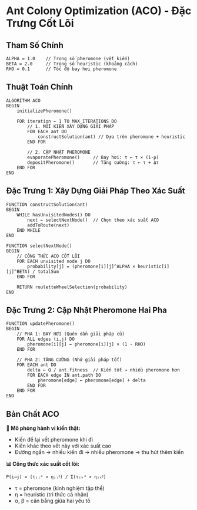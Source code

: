 # Ant Colony Optimization (ACO) - Đặc Trưng Cốt Lõi

## Tham Số Chính
```
ALPHA = 1.0    // Trọng số pheromone (vết kiến)
BETA = 2.0     // Trọng số heuristic (khoảng cách)
RHO = 0.1      // Tốc độ bay hơi pheromone
```

## Thuật Toán Chính

```pseudocode
ALGORITHM ACO
BEGIN
    initializePheromone()
    
    FOR iteration ← 1 TO MAX_ITERATIONS DO
        // 1. MỖI KIẾN XÂY DỰNG GIẢI PHÁP
        FOR EACH ant DO
            constructSolution(ant) // Dựa trên pheromone + heuristic
        END FOR
        
        // 2. CẬP NHẬT PHEROMONE
        evaporatePheromone()     // Bay hơi: τ ← τ × (1-ρ)
        depositPheromone()       // Tăng cường: τ ← τ + Δτ
    END FOR
END
```

## Đặc Trưng 1: Xây Dựng Giải Pháp Theo Xác Suất

```pseudocode
FUNCTION constructSolution(ant)
BEGIN
    WHILE hasUnvisitedNodes() DO
        next ← selectNextNode()  // Chọn theo xác suất ACO
        addToRoute(next)
    END WHILE
END

FUNCTION selectNextNode()
BEGIN
    // CÔNG THỨC ACO CỐT LÕI
    FOR EACH unvisited node j DO
        probability[j] = (pheromone[i][j]^ALPHA × heuristic[i][j]^BETA) / totalSum
    END FOR
    
    RETURN rouletteWheelSelection(probability)
END
```

## Đặc Trưng 2: Cập Nhật Pheromone Hai Pha

```pseudocode
FUNCTION updatePheromone()
BEGIN
    // PHA 1: BAY HƠI (Quên dần giải pháp cũ)
    FOR ALL edges (i,j) DO
        pheromone[i][j] ← pheromone[i][j] × (1 - RHO)
    END FOR
    
    // PHA 2: TĂNG CƯỜNG (Nhớ giải pháp tốt)
    FOR EACH ant DO
        delta ← Q / ant.fitness  // Kiến tốt → nhiều pheromone hơn
        FOR EACH edge IN ant.path DO
            pheromone[edge] ← pheromone[edge] + delta
        END FOR
    END FOR
END
```

## Bản Chất ACO

**🐜 Mô phỏng hành vi kiến thật:**
- Kiến để lại vết pheromone khi đi
- Kiến khác theo vết này với xác suất cao
- Đường ngắn → nhiều kiến đi → nhiều pheromone → thu hút thêm kiến

**📊 Công thức xác suất cốt lõi:**
```
P(i→j) = (τᵢⱼᵅ × ηᵢⱼᵝ) / Σ(τᵢₖᵅ × ηᵢₖᵝ)
```
- τ = pheromone (kinh nghiệm tập thể)
- η = heuristic (tri thức cá nhân)
- α, β = cân bằng giữa hai yếu tố